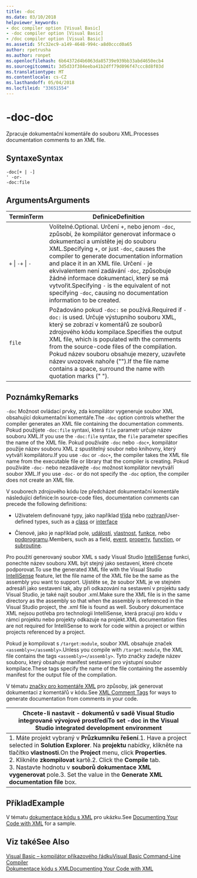 ```yaml
---
title: -doc
ms.date: 03/10/2018
helpviewer_keywords:
- doc compiler option [Visual Basic]
- -doc compiler option [Visual Basic]
- /doc compiler option [Visual Basic]
ms.assetid: 5fc32ec9-a149-4648-994c-a8d0cccd0a65
author: rpetrusha
ms.author: ronpet
ms.openlocfilehash: 6b64372d4b6063da85739e939bb33abd4650ecb4
ms.sourcegitcommit: 3d5d33f384eeba41b2dff79d096f47ccc8d8f03d
ms.translationtype: MT
ms.contentlocale: cs-CZ
ms.lasthandoff: 05/04/2018
ms.locfileid: "33651554"
---
```

# <a name="-doc"></a><span data-ttu-id="11f14-102">-doc</span><span class="sxs-lookup"><span data-stu-id="11f14-102">-doc</span></span>
<span data-ttu-id="11f14-103">Zpracuje dokumentační komentáře do souboru XML.</span><span class="sxs-lookup"><span data-stu-id="11f14-103">Processes documentation comments to an XML file.</span></span>  
  
## <a name="syntax"></a><span data-ttu-id="11f14-104">Syntaxe</span><span class="sxs-lookup"><span data-stu-id="11f14-104">Syntax</span></span>  
  
```  
-doc[+ | -]  
' -or-  
-doc:file  
```  
  
## <a name="arguments"></a><span data-ttu-id="11f14-105">Arguments</span><span class="sxs-lookup"><span data-stu-id="11f14-105">Arguments</span></span>  
  
|<span data-ttu-id="11f14-106">Termín</span><span class="sxs-lookup"><span data-stu-id="11f14-106">Term</span></span>|<span data-ttu-id="11f14-107">Definice</span><span class="sxs-lookup"><span data-stu-id="11f14-107">Definition</span></span>|  
|---|---|  
|<span data-ttu-id="11f14-108">`+` &#124; `-`</span><span class="sxs-lookup"><span data-stu-id="11f14-108">`+` &#124; `-`</span></span>|<span data-ttu-id="11f14-109">Volitelné.</span><span class="sxs-lookup"><span data-stu-id="11f14-109">Optional.</span></span> <span data-ttu-id="11f14-110">Určení +, nebo jenom `-doc`, způsobí, že kompilátor generovat informace o dokumentaci a umístěte jej do souboru XML.</span><span class="sxs-lookup"><span data-stu-id="11f14-110">Specifying +, or just `-doc`, causes the compiler to generate documentation information and place it in an XML file.</span></span> <span data-ttu-id="11f14-111">Určení `-` je ekvivalentem není zadávání `-doc`, způsobuje žádné informace dokumentaci, který se má vytvořit.</span><span class="sxs-lookup"><span data-stu-id="11f14-111">Specifying `-` is the equivalent of not specifying `-doc`, causing no documentation information to be created.</span></span>|  
|`file`|<span data-ttu-id="11f14-112">Požadováno pokud `-doc:` se používá.</span><span class="sxs-lookup"><span data-stu-id="11f14-112">Required if `-doc:` is used.</span></span> <span data-ttu-id="11f14-113">Určuje výstupního souboru XML, který se zobrazí v komentářů ze souborů zdrojového kódu kompilace.</span><span class="sxs-lookup"><span data-stu-id="11f14-113">Specifies the output XML file, which is populated with the comments from the source-code files of the compilation.</span></span> <span data-ttu-id="11f14-114">Pokud název souboru obsahuje mezery, uzavřete název uvozovek nahoře ("").</span><span class="sxs-lookup"><span data-stu-id="11f14-114">If the file name contains a space, surround the name with quotation marks (" ").</span></span>|  
  
## <a name="remarks"></a><span data-ttu-id="11f14-115">Poznámky</span><span class="sxs-lookup"><span data-stu-id="11f14-115">Remarks</span></span>  
 <span data-ttu-id="11f14-116">`-doc` Možnost ovládací prvky, zda kompilátor vygeneruje soubor XML obsahující dokumentační komentáře.</span><span class="sxs-lookup"><span data-stu-id="11f14-116">The `-doc` option controls whether the compiler generates an XML file containing the documentation comments.</span></span> <span data-ttu-id="11f14-117">Pokud použijete `-doc:file` syntaxi, která `file` parametr určuje název souboru XML.</span><span class="sxs-lookup"><span data-stu-id="11f14-117">If you use the `-doc:file` syntax, the `file` parameter specifies the name of the XML file.</span></span> <span data-ttu-id="11f14-118">Pokud používáte `-doc` nebo `-doc+`, kompilátor použije název souboru XML z spustitelný soubor nebo knihovny, který vytváří kompilátoru.</span><span class="sxs-lookup"><span data-stu-id="11f14-118">If you use `-doc` or `-doc+`, the compiler takes the XML file name from the executable file or library that the compiler is creating.</span></span> <span data-ttu-id="11f14-119">Pokud používáte `-doc-` nebo nezadávejte `-doc` možnost kompilátor nevytváří soubor XML.</span><span class="sxs-lookup"><span data-stu-id="11f14-119">If you use `-doc-` or do not specify the `-doc` option, the compiler does not create an XML file.</span></span>  
  
 <span data-ttu-id="11f14-120">V souborech zdrojového kódu lze předcházet dokumentační komentáře následující definice:</span><span class="sxs-lookup"><span data-stu-id="11f14-120">In source-code files, documentation comments can precede the following definitions:</span></span>  
  
-   <span data-ttu-id="11f14-121">Uživatelem definované typy, jako například [třída](../../../visual-basic/language-reference/statements/class-statement.md) nebo [rozhraní](../../../visual-basic/language-reference/statements/interface-statement.md)</span><span class="sxs-lookup"><span data-stu-id="11f14-121">User-defined types, such as a [class](../../../visual-basic/language-reference/statements/class-statement.md) or [interface](../../../visual-basic/language-reference/statements/interface-statement.md)</span></span>  
  
-   <span data-ttu-id="11f14-122">Členové, jako je například pole, [událostí](../../../visual-basic/language-reference/statements/event-statement.md), [vlastnost](../../../visual-basic/language-reference/statements/property-statement.md), [funkce](../../../visual-basic/language-reference/statements/function-statement.md), nebo [podprogramu](../../../visual-basic/language-reference/statements/sub-statement.md).</span><span class="sxs-lookup"><span data-stu-id="11f14-122">Members, such as a field, [event](../../../visual-basic/language-reference/statements/event-statement.md), [property](../../../visual-basic/language-reference/statements/property-statement.md), [function](../../../visual-basic/language-reference/statements/function-statement.md), or [subroutine](../../../visual-basic/language-reference/statements/sub-statement.md).</span></span>  
  
 <span data-ttu-id="11f14-123">Pro použití generovaný soubor XML s sady Visual Studio [IntelliSense](/visualstudio/ide/using-intellisense) funkci, ponechte název souboru XML být stejný jako sestavení, které chcete podporovat.</span><span class="sxs-lookup"><span data-stu-id="11f14-123">To use the generated XML file with the Visual Studio [IntelliSense](/visualstudio/ide/using-intellisense) feature, let the file name of the XML file be the same as the assembly you want to support.</span></span> <span data-ttu-id="11f14-124">Ujistěte se, že soubor XML je ve stejném adresáři jako sestavení tak, aby při odkazování na sestavení v projektu sady Visual Studio, je také najít soubor .xml.</span><span class="sxs-lookup"><span data-stu-id="11f14-124">Make sure the XML file is in the same directory as the assembly so that when the assembly is referenced in the Visual Studio project, the .xml file is found as well.</span></span> <span data-ttu-id="11f14-125">Soubory dokumentace XML nejsou potřeba pro technologii IntelliSense, která pracují pro kódu v rámci projektu nebo projekty odkazuje na projekt.</span><span class="sxs-lookup"><span data-stu-id="11f14-125">XML documentation files are not required for IntelliSense to work for code within a project or within projects referenced by a project.</span></span>  
  
 <span data-ttu-id="11f14-126">Pokud je kompilovat s `/target:module`, soubor XML obsahuje značek `<assembly></assembly>`.</span><span class="sxs-lookup"><span data-stu-id="11f14-126">Unless you compile with `/target:module`, the XML file contains the tags `<assembly></assembly>`.</span></span> <span data-ttu-id="11f14-127">Tyto značky zadejte název souboru, který obsahuje manifest sestavení pro výstupní soubor kompilace.</span><span class="sxs-lookup"><span data-stu-id="11f14-127">These tags specify the name of the file containing the assembly manifest for the output file of the compilation.</span></span>  
  
 <span data-ttu-id="11f14-128">V tématu [značky pro komentáře XML](../../../visual-basic/language-reference/xmldoc/recommended-xml-tags-for-documentation-comments.md) pro způsoby, jak generovat dokumentaci z komentářů v kódu.</span><span class="sxs-lookup"><span data-stu-id="11f14-128">See [XML Comment Tags](../../../visual-basic/language-reference/xmldoc/recommended-xml-tags-for-documentation-comments.md) for ways to generate documentation from comments in your code.</span></span>  
  
|<span data-ttu-id="11f14-129">Chcete-li nastavit - dokumentů v sadě Visual Studio integrované vývojové prostředí</span><span class="sxs-lookup"><span data-stu-id="11f14-129">To set -doc in the Visual Studio integrated development environment</span></span>|  
|---|  
|<span data-ttu-id="11f14-130">1.  Máte projekt vybraný v **Průzkumníku řešení**.</span><span class="sxs-lookup"><span data-stu-id="11f14-130">1.  Have a project selected in **Solution Explorer**.</span></span> <span data-ttu-id="11f14-131">Na **projektu** nabídky, klikněte na tlačítko **vlastnosti**.</span><span class="sxs-lookup"><span data-stu-id="11f14-131">On the **Project** menu, click **Properties**.</span></span> <br /><span data-ttu-id="11f14-132">2.  Klikněte **zkompilovat** kartě.</span><span class="sxs-lookup"><span data-stu-id="11f14-132">2.  Click the **Compile** tab.</span></span><br /><span data-ttu-id="11f14-133">3.  Nastavte hodnotu v **souborů dokumentace XML vygenerovat** pole.</span><span class="sxs-lookup"><span data-stu-id="11f14-133">3.  Set the value in the **Generate XML documentation file** box.</span></span>|  
  
## <a name="example"></a><span data-ttu-id="11f14-134">Příklad</span><span class="sxs-lookup"><span data-stu-id="11f14-134">Example</span></span>  
 <span data-ttu-id="11f14-135">V tématu [dokumentace kódu s XML](../../../visual-basic/programming-guide/program-structure/documenting-your-code-with-xml.md) pro ukázku.</span><span class="sxs-lookup"><span data-stu-id="11f14-135">See [Documenting Your Code with XML](../../../visual-basic/programming-guide/program-structure/documenting-your-code-with-xml.md) for a sample.</span></span>  
  
## <a name="see-also"></a><span data-ttu-id="11f14-136">Viz také</span><span class="sxs-lookup"><span data-stu-id="11f14-136">See Also</span></span>  
 [<span data-ttu-id="11f14-137">Visual Basic – kompilátor příkazového řádku</span><span class="sxs-lookup"><span data-stu-id="11f14-137">Visual Basic Command-Line Compiler</span></span>](../../../visual-basic/reference/command-line-compiler/index.md)  
 [<span data-ttu-id="11f14-138">Dokumentace kódu s XML</span><span class="sxs-lookup"><span data-stu-id="11f14-138">Documenting Your Code with XML</span></span>](../../../visual-basic/programming-guide/program-structure/documenting-your-code-with-xml.md)
